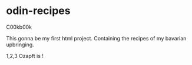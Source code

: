 # odin-recipes
C00kb00k

This gonna be my first html project.
Containing the recipes of my bavarian upbringing.

1,2,3 Ozapft is ! 